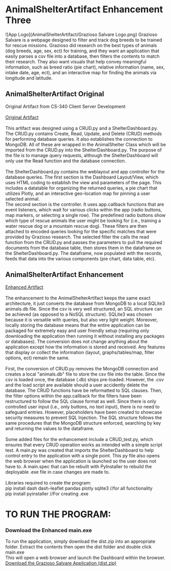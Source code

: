 # AnimalShelterArtifact Enhancement Three
![App Logo](AnimalShelterArtifact/Grazioso Salvare Logo.png)
Grazioso Salvare is a webpage designed to filter and track dog breeds to be trained for rescue missions. Grazioso did research on the best types of animals (dog breeds, age, sex, ect) for training, and they want an application that easily parses a csv file into a database, then filters the contents to match their research. They also want visuals that help convey meaningful information, such as breed ratio (pie chart), relative information (name, sex, intake date, age, ect), and an interactive map for finding the animals via longitude and latitude.


## AnimalShelterArtifact Original
Original Artifact from CS-340 Client Server Development<br>
<br>[Original Artifact](https://github.com/AnthonyBaratti/EnhancementThree/tree/main/AnimalShelterArtifact)<br><br>
This artifact was designed using a CRUD.py and a ShelterDashboard.py.<br>
The CRUD.py contains Create, Read, Update, and Delete (CRUD) methods for performing database queries. It also establishes the connection to MongoDB. All of these are wrapped in the AnimalShelter Class which will be imported from the CRUD.py into the ShelterDashboard.py. The purpose of the file is to manage query requests, although the ShelterDashboard will only use the Read function and the database connection.<br><br>
The ShelterDashboard.py contains the weblayout and app controller for the database queries. The first section is the Dashboard Layout/View, which uses HTML coding to establish the view and parameters of the page. This includes a datatable for organizing the returned queries, a pie chart that utilizes Plotly, and an interactive geo-location map for pinning a user selected animal.<br>
The second section is the controller. It uses app.callback functions that are event listeners, which wait for various clicks within the app (radio buttons, map markers, or selecting a single row). The predefined radio buttons show which type of rescue animals the user might be looking for (i.e., training a water rescue dog or a mountain rescue dog). These filters are then attached to encoded queries looking for the specific matches that were provided by Grazioso research. The selected filter the calls the read function from the CRUD.py and passes the parameters to pull the required documents from the database table, then stores them in the dataframe on the ShelterDashboard.py. The dataframe, now populated with the records, feeds that data into the various components (pie chart, data table, etc).

## AnimalShelterArtifact Enhancement
[Enhanced Artifact](https://github.com/AnthonyBaratti/EnhancementThree/tree/main/AnimalShelterArtifactEnhancement) <br> <br>
The enhancement to the AnimalShelterArtifact keeps the same exact architecture, it just converts the database from MongoDB to a local SQLite3 animals.db file. Since the csv is very well structured, an SQL structure can be achieved (as opposed to a NoSQL structure). SQLite3 was chosen because it is versatile with queries, but also very light weight. Moreover, locally storing the database means that the entire application can be packaged for extremely easy and user friendly setup (requiring only downloading the application then running it without installing any packages or databases). The conversion does not change anything about the application except how the information is stored and received. Any features that display or collect the information (layout, graphs/tables/map, filter options, ect) remain the same.<br><br>
First, the conversion of CRUD.py removes the MongoDB connection and creates a local "animals.db" file to store the csv file into the table. Since the csv is loaded once, the database (.db) ships pre-loaded. However, the .csv and the load script are available should a user accidently delete the database. The CRUD functions have be reformatted to SQL clauses. Then, the filter options within the app.callback for the filters have been restructured to follow the SQL clause format as well. Since there is only controlled user input (i.e., only buttons, no text input), there is no need to safeguard entries. However, placeholders have been created to showcase security measures to prevent SQL Injection. The SQL structure follows the same procedures that the MongoDB structure enforced, searching by key and returning the values to the dataframe.<br><br>
Some added files for the enhancement include a CRUD_test.py, which ensures that every CRUD operation works as intended with a simple script test. A main.py was created that imports the ShelterDashboard to help control entry to the application with a single point. This py file also opens the web browser when the application is launched so the user does not have to. A main.spec that can be rebuilt with PyInstaller to rebuild the deployable .exe file in case changes are made to.<br> <br>
Libraries required to create the program: <br>
pip install dash dash-leaflet pandas plotly sqlite3 //for all functionality <br>
pip install pyinstaller   //For creating .exe
# TO RUN THE PROGRAM:

### Download the Enhanced main.exe
To run the application, simply download the dist.zip into an appropriate folder. Extract the contents then open the dist folder and double click main.exe <br>
This will open a web browser and launch the Dashboard within the browser.<br>
[Download the Grazioso Salvare Application (dist.zip)](https://github.com/AnthonyBaratti/EnhancementThree/releases/latest)
